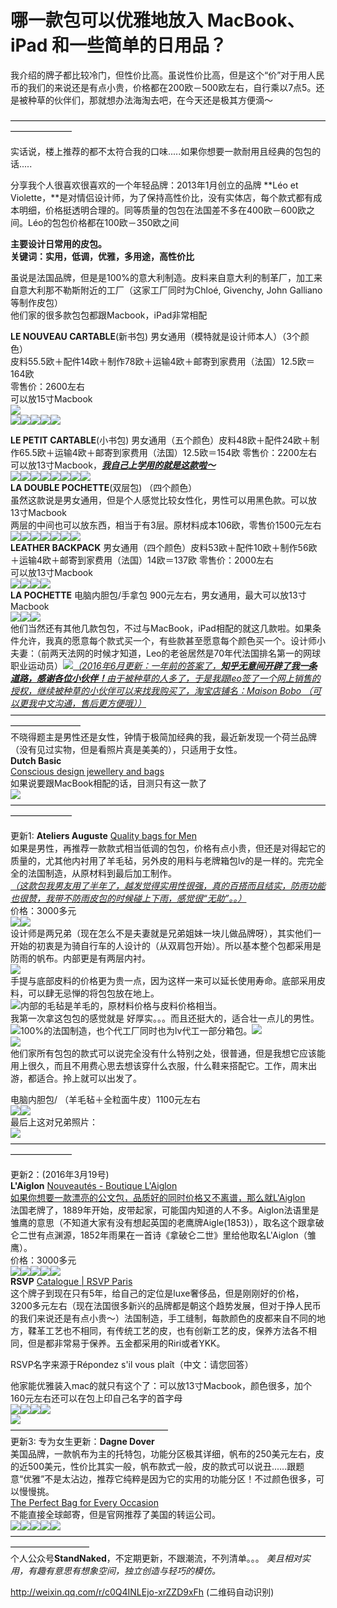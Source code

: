 # 哪一款包可以优雅地放入 MacBook、iPad 和一些简单的日用品？

我介绍的牌子都比较冷门，但性价比高。虽说性价比高，但是这个“价”对于用人民币的我们的来说还是有点小贵，价格都在200欧－500欧左右，自行乘以7点5。还是被种草的伙伴们，那就想办法海淘去吧，在今天还是极其方便滴～  

———————————————————————————————————————————  

实话说，楼上推荐的都不太符合我的口味.....如果你想要一款耐用且经典的包包的话.....  

分享我个人很喜欢很喜欢的一个年轻品牌：2013年1月创立的品牌 **Léo et Violette，**是对情侣设计师，为了保持高性价比，没有实体店，每个款式都有成本明细，价格挺透明合理的。同等质量的包包在法国差不多在400欧－600欧之间。Léo的包包价格都在100欧－350欧之间  

**主要设计日常用的皮包。**  
**关键词：实用，低调，优雅，多用途，高性价比**  

虽说是法国品牌，但是是100%的意大利制造。皮料来自意大利的制革厂，加工来自意大利那不勒斯附近的工厂（这家工厂同时为Chloé, Givenchy, John Galliano等制作皮包）  
他们家的很多款包包都跟Macbook，iPad非常相配  

**LE NOUVEAU CARTABLE**(新书包) 男女通用（模特就是设计师本人）（3个颜色）  
皮料55.5欧＋配件14欧＋制作78欧＋运输4欧＋邮寄到家费用（法国）12.5欧＝164欧  
零售价：2600左右  
可以放15寸Macbook  
![](https://pic1.zhimg.com/db67d81ffe4608dbcb33c3769d206abc_b.jpg)  
![](https://pic4.zhimg.com/070a6a65b26e4477a4d239878827cbef_b.jpg)![](https://pic3.zhimg.com/e0cd72904ba014b701904a331409025e_b.jpg)![](https://pic4.zhimg.com/29ed79968b1a4af61d3ebef4e4237c0b_b.jpg)![](https://pic1.zhimg.com/531b892430766240ca4de4ffb4b55c74_b.jpg)![](https://pic2.zhimg.com/fa782c2e08d5d3a1c533fcd5366c0279_b.jpg)  

**LE PETIT CARTABLE**(小书包) 男女通用（五个颜色）皮料48欧＋配件24欧＋制作65.5欧＋运输4欧＋邮寄到家费用（法国）12.5欧＝154欧 零售价：2200左右  
可以放13寸Macbook，**<u>_我自己上学用的就是这款啦～_</u>**  
![](https://pic3.zhimg.com/08feba2875a543989b88df431d37a616_b.jpg)![](https://pic1.zhimg.com/2329fe59bdc1a0ffac0e99316b60ffa4_b.jpg)![](https://pic2.zhimg.com/cef11a79d0415906954e42c6b42e9149_b.jpg)![](https://pic2.zhimg.com/b908d4c5b8b5d1f08f04752f5666b701_b.jpg)![](https://pic2.zhimg.com/44a23f70d9c8cc8c5b2e6757ed0cd961_b.jpg)![](https://pic2.zhimg.com/f88931f1fc174885f29508034ea0cd75_b.jpg)![](https://pic3.zhimg.com/b16b2db188ef18724c6c92bcdacbfeb6_b.jpg)![](https://pic3.zhimg.com/102708e28c77d5ce72fe3477479f194a_b.jpg)  
**LA DOUBLE POCHETTE**(双层包) （四个颜色）  
虽然这款说是男女通用，但是个人感觉比较女性化，男性可以用黑色款。可以放13寸Macbook  
两层的中间也可以放东西，相当于有3层。原材料成本106欧，零售价1500元左右  
![](https://pic3.zhimg.com/bc783e70f6f87df02e4fa642459b136e_b.jpg)![](https://pic4.zhimg.com/1cc735d2c664768ab78ac0aee0e95aa7_b.jpg)![](https://pic2.zhimg.com/7631df16ab0325af429edab54135e04d_b.jpg)![](https://pic1.zhimg.com/0b16cd50c00a2507f3fac137ea20f190_b.jpg)![](https://pic1.zhimg.com/8ae94e4f442aed998ea2021d29a9a1dc_b.jpg)![](https://pic2.zhimg.com/9d95ebe45458ea5f09fd9751d543a3e5_b.jpg)![](https://pic4.zhimg.com/819dec292f5e9524e43573de2de5b573_b.jpg)  
**LEATHER BACKPACK** 男女通用（四个颜色）皮料53欧＋配件10欧＋制作56欧＋运输4欧＋邮寄到家费用（法国）14欧＝137欧 零售价：2000左右  
可以放13寸Macbook  
![](https://pic2.zhimg.com/cbeea64a80f6cb9d0ea6dd66dc42e121_b.jpg)![](https://pic3.zhimg.com/1fff1d3332d7f504d6515208e2547296_b.jpg)![](https://pic1.zhimg.com/d9bcc49e0d4091e14876b1d781f050f0_b.jpg)![](https://pic1.zhimg.com/7e4e9dd0a6ee6465c18731c25da610f4_b.jpg)  
**LA POCHETTE** 电脑内胆包/手拿包 900元左右，男女通用，最大可以放13寸Macbook  
![](https://pic4.zhimg.com/2755c015e2f38aaa60c9f0707cfd2a17_b.jpg)![](https://pic2.zhimg.com/532f6678913bc9209d0adcf448d85c69_b.jpg)![](https://pic4.zhimg.com/9537ecca57fc5dd46762f13522c954b7_b.jpg)  
他们当然还有其他几款包包，不过与MacBook，iPad相配的就这几款啦。如果条件允许，我真的愿意每个款式买一个，有些款甚至愿意每个颜色买一个。设计师小夫妻：（前两天法网的时候才知道，Leo的老爸居然是70年代法国排名第一的网球职业运动员）![](https://pic1.zhimg.com/aeeff90e9a0d59482fcace63c5ef1268_b.jpg)_<u>（2016年6月更新：一年前的答案了，</u>__<u>知乎无意间开辟了我一条道路，感谢各位小伙伴！</u>__<u>由于被种草的人多了，于是我跟leo签了一个网上销售的授权，继续被种草的小伙伴可以来找我购买了，淘宝店铺名：Maison Bobo （可以更我中文沟通，售后更方便哦））</u>_  
————————————————————————————————————————————  
不晓得题主是男性还是女性，钟情于极简加经典的我，最近新发现一个荷兰品牌（没有见过实物，但是看照片真是美美的），只适用于女性。  
**Dutch Basic**  
[Conscious design jewellery and bags](http://dutchbasics.com)  
如果说要跟MacBook相配的话，目测只有这一款了  
![](https://pic2.zhimg.com/436d0a6a5506e603be4d3acf7ab74079_b.jpg)———————————————————————————————————————————  

更新1: **Ateliers Auguste** [Quality bags for Men](http://ateliers-auguste.fr/en/)  
如果是男性，再推荐一款款式相当低调的包包，价格有点小贵，但还是对得起它的质量的，尤其他内衬用了羊毛毡，另外皮的用料与老牌箱包lv的是一样的。完完全全的法国制造，从原材料到最后加工制作。  
_<u>（这款包我男友用了半年了，越发觉得实用性很强，真的百搭而且结实，防雨功能也很赞，我带不防雨皮包的时候碰上下雨，感觉很“无助”。。）</u>_  
价格：3000多元  
![](https://pic2.zhimg.com/2c2f0ad8d1b8fb103e325fb23bb43615_b.jpg)![](https://pic1.zhimg.com/e0e0fedd16c9f54e04d09616ece29b30_b.jpg)  
设计师是两兄弟（现在怎么不是夫妻就是兄弟姐妹一块儿做品牌呀），其实他们一开始的初衷是为骑自行车的人设计的（从双肩包开始）。所以基本整个包都采用是防雨的帆布。内部更是有两层内衬。  
![](https://pic4.zhimg.com/ba8f7d6f7697480fd0d9d1859e1c4937_b.jpg)  
手提与底部皮料的价格更为贵一点，因为这样一来可以延长使用寿命。底部采用皮料，可以肆无忌惮的将包包放在地上。  
![](https://pic4.zhimg.com/6d72aaa42c8b9bea124a8c662da844f7_b.jpg)内部的毛毡是羊毛的，原材料价格与皮料价格相当。  
我第一次拿这包包的感觉就是 好厚实。。。而且还挺大的，适合壮一点儿的男性。  
![](https://pic1.zhimg.com/8f1786f0f818d759ab4209190a2d4d18_b.jpg)100%的法国制造，也个代工厂同时也为lv代工一部分箱包。![](https://pic1.zhimg.com/6e7c105ef8324f3cbdfad15f17da1b50_b.jpg)  
![](https://pic3.zhimg.com/0db7b87b86e7a7f9ba21a813dbbe0e7a_b.jpg)  
他们家所有包包的款式可以说完全没有什么特别之处，很普通，但是我想它应该能用上很久，而且不用费心思去想该穿什么衣服，什么鞋来搭配它。工作，周末出游，都适合。拎上就可以出发了。  

电脑内胆包/ （羊毛毡＋全粒面牛皮）1100元左右  
![](https://pic4.zhimg.com/cfd7626f9b599e930551f8ea8ef4d473_b.jpg)![](https://pic4.zhimg.com/0b1dc03e8812224e9ba52c97380c8f63_b.jpg)  
最后上这对兄弟照片：  
![](https://pic3.zhimg.com/10aeee4b451893e12e229930fed7f6a2_b.jpg)  
———————————————————————————————————————————  

更新2：(2016年3月19号)  
**L'Aiglon** [Nouveautés - Boutique L'Aiglon](http://www.aiglon.fr/en/84-nouveautes)  
<u>如果你想要一款漂亮的公文包，品质好的同时价格又不离谱，那么就L'Aiglon</u>  
法国老牌了，1889年开始，皮带起家，可能国内知道的人不多。Aiglon法语里是雏鹰的意思（不知道大家有没有想起英国的老鹰牌Aigle(1853)），取名这个跟拿破仑二世有点渊源，1852年雨果在一首诗《拿破仑二世》里给他取名L'Aiglon（雏鹰）。  
价格：3000多元  
![](https://pic1.zhimg.com/33a7a6bd126c3b5d4506e0b0f6ea2450_b.jpg)![](https://pic2.zhimg.com/513695ee0fa2824d62d74dbef2043e69_b.jpg)![](https://pic2.zhimg.com/63abde8119f0fc56cdacac0d9b996d1d_b.jpg)![](https://pic4.zhimg.com/7a7603643bf026f8202ec1be9b9add2f_b.jpg)![](https://pic4.zhimg.com/7e0a5e4c096f27710bacd51d8056943b_b.jpg)  
**RSVP** [Catalogue | RSVP Paris](http://rsvp-paris.com/collections/all)  
这个牌子到现在只有5年，给自己的定位是luxe奢侈品，但是刚刚好的价格，3200多元左右（现在法国很多新兴的品牌都是朝这个趋势发展，但对于挣人民币的我们来说还是有点小贵～）法国制造，手工缝制，每款颜色的皮都来自不同的地方，鞣革工艺也不相同，有传统工艺的皮，也有创新工艺的皮，保养方法各不相同，但是都非常易于保养。五金都采用的Riri或者YKK。  

RSVP名字来源于Répondez s'il vous plaît（中文：请您回答）  

他家能优雅装入mac的就只有这个了：可以放13寸Macbook，颜色很多，加个160元左右还可以在包上印自己名字的首字母  
![](https://pic4.zhimg.com/fb8a3e58d182864bf3f00be163472f83_b.jpg)![](https://pic4.zhimg.com/e636f4229da3f542f383035e01b7bdf3_b.jpg)![](https://pic2.zhimg.com/cd69a26538a18f5f06bc36ce2131ab89_b.jpg)![](https://pic1.zhimg.com/8036ee1cebca6490ca23329d80a08548_b.jpg)  
![](https://pic2.zhimg.com/6ed2d47cb18772cf6297b0b1aa31d8cd_b.jpg)  
——————————————————  
更新3: 专为女生更新：**Dagne Dover**  
美国品牌，一款帆布为主的托特包，功能分区极其详细，帆布的250美元左右，皮的近500美元，性价比其实一般，帆布款式一般，皮的款式可以说丑......跟题意“优雅”不是太沾边，推荐它纯粹是因为它的实用的功能分区！不过颜色很多，可以慢慢挑。  
[The Perfect Bag for Every Occasion](http://www.dagnedover.com)  
不能直接全球邮寄，但是官网推荐了美国的转运公司。  
![](https://pic2.zhimg.com/f78430b8a8d08575575e97f19b3fb681_b.jpg)![](https://pic4.zhimg.com/4d489274ab21a0bc5c320dac60fcc673_b.jpg)![](https://pic3.zhimg.com/21e1e43831bb8d96cd8d420b3606dc3a_b.jpg)![](https://pic1.zhimg.com/30162b635b57a2650e747150c07e1db0_b.jpg)![](https://pic3.zhimg.com/fe7585e5f90073da40c5594c717c347a_b.jpg)  
—————————————————————————————————————————————  
个人公众号**StandNaked**，不定期更新，不跟潮流，不列清单。。。 _美且相对实用，有趣有意思有想象空间，独立创造与轻巧的模仿。_  

[<span>http://</span><span>weixin.qq.com/r/c0Q4INL</span><span>Ejo-xrZZD9xFh</span><span></span>](http://weixin.qq.com/r/c0Q4INLEjo-xrZZD9xFh) (二维码自动识别)